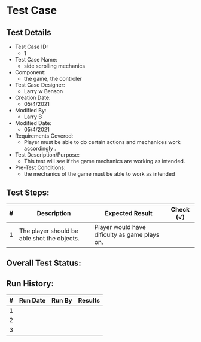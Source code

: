 # Test Case 

## Test Details

* Test Case ID:
  * 1
* Test Case Name:
  * side scrolling mechanics
* Component: 
  * the game, the controler
* Test Case Designer:
  * Larry w Benson
* Creation Date:
  * 05/4/2021
* Modified By:
  * Larry B
* Modified Date:
  * 05/4/2021
* Requirements Covered:
  * Player must be able to do certain actions and mechanices work accordingly .
* Test Description/Purpose:
  * This test will see if the game mechanics are working as intended.
* Pre-Test Conditions:
  * the mechanics of the game must be able to work as intended
## Test Steps: 
| # | Description | Expected Result | Check (√) |
| --- | --- | --- | --- |
| 1 | The player should be able shot the objects. | Player would have dificulty as game plays on. | |			



## Overall Test Status:



## Run History:
| # |	Run Date |	Run By |	Results |
| --- | --- | --- | --- |
| 1 | | | |			
| 2 | | | |			
| 3 | | | |			
